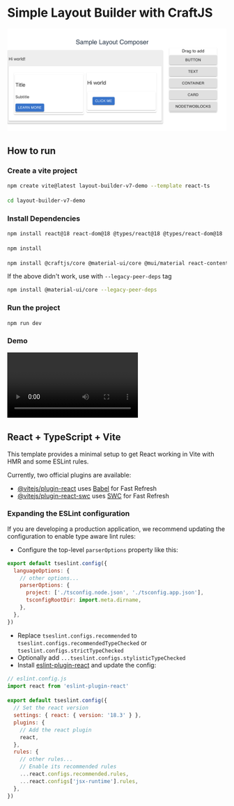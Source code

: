 # Simple Layout Builder with CraftJS

<img src="/resources/UI.png"/>

## How to run

### Create a vite project

```bash
npm create vite@latest layout-builder-v7-demo --template react-ts    

cd layout-builder-v7-demo   
```

### Install Dependencies
```bash
npm install react@18 react-dom@18 @types/react@18 @types/react-dom@18

npm install 

npm install @craftjs/core @material-ui/core @mui/material react-contenteditable material-ui-color-picker 
```

If the above didn't work, use with `--legacy-peer-deps` tag
```bash
npm install @material-ui/core --legacy-peer-deps 
```

### Run the project
```bash
npm run dev
```


### Demo

![](https://github.com/SamudraUduwaka/layout-builder-v7-demo/blob/6810e88622af11b1123e05954224534eedd7445c/resources/Demo.mov)

## React + TypeScript + Vite

This template provides a minimal setup to get React working in Vite with HMR and some ESLint rules.

Currently, two official plugins are available:

- [@vitejs/plugin-react](https://github.com/vitejs/vite-plugin-react/blob/main/packages/plugin-react/README.md) uses [Babel](https://babeljs.io/) for Fast Refresh
- [@vitejs/plugin-react-swc](https://github.com/vitejs/vite-plugin-react-swc) uses [SWC](https://swc.rs/) for Fast Refresh

### Expanding the ESLint configuration

If you are developing a production application, we recommend updating the configuration to enable type aware lint rules:

- Configure the top-level `parserOptions` property like this:

```js
export default tseslint.config({
  languageOptions: {
    // other options...
    parserOptions: {
      project: ['./tsconfig.node.json', './tsconfig.app.json'],
      tsconfigRootDir: import.meta.dirname,
    },
  },
})
```

- Replace `tseslint.configs.recommended` to `tseslint.configs.recommendedTypeChecked` or `tseslint.configs.strictTypeChecked`
- Optionally add `...tseslint.configs.stylisticTypeChecked`
- Install [eslint-plugin-react](https://github.com/jsx-eslint/eslint-plugin-react) and update the config:

```js
// eslint.config.js
import react from 'eslint-plugin-react'

export default tseslint.config({
  // Set the react version
  settings: { react: { version: '18.3' } },
  plugins: {
    // Add the react plugin
    react,
  },
  rules: {
    // other rules...
    // Enable its recommended rules
    ...react.configs.recommended.rules,
    ...react.configs['jsx-runtime'].rules,
  },
})
```
